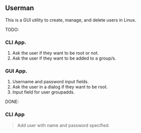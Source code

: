 ## Userman

This is a GUI utility to create, manage, and delete users in Linux.

TODO:

### CLI App.
1. Ask the user if they want to be root or not.
2. Ask the user if they want to be added to a group/s.
   
### GUI App.
1. Username and password input fields.
2. Ask the user in a dialog if they want to be root.
3. Input field for user groupadds.

DONE:
### CLI App
> Add user with name and password specified.
